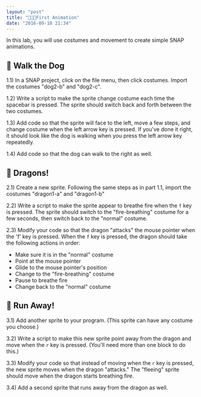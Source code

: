 ```yaml
---
layout: "post"
title: "🐶🐲🏃First Animation"
date: "2016-09-18 21:34"
---
```


In this lab, you will use costumes and movement to create simple SNAP animations.

## 🐶 Walk the Dog

1.1) In a SNAP project, click on the file menu, then click costumes. Import the costumes "dog2-b" and "dog2-c".

1.2) Write a script to make the sprite change costume each time the spacebar is pressed. The sprite should switch back and forth between the two costumes.

1.3) Add code so that the sprite will face to the left, move a few steps, and change costume when the left arrow key is pressed. If you've done it right, it should look like the dog is walking when you press the left arrow key repeatedly.

1.4) Add code so that the dog can walk to the right as well.

## 🐲 Dragons!

2.1) Create a new sprite. Following the same steps as in part 1.1, import the costumes "dragon1-a" and "dragon1-b"

2.2) Write a script to make the sprite appear to breathe fire when the `f` key is pressed. The sprite should switch to the "fire-breathing" costume for a few seconds, then switch back to the "normal" costume.

2.3) Modify your code so that the dragon "attacks" the mouse pointer when the 'f' key is pressed. When the `f` key is pressed, the dragon should take the following actions in order:

- Make sure it is in the "normal" costume
- Point at the mouse pointer
- Glide to the mouse pointer's position
- Change to the "fire-breathing" costume
- Pause to breathe fire
- Change back to the "normal" costume

## 🏃 Run Away!
3.1) Add another sprite to your program. (This sprite can have any costume you choose.)

3.2) Write a script to make this new sprite point away from the dragon and move when the `r` key is pressed. (You'll need more than one block to do this.)

3.3) Modify your code so that instead of moving when the `r` key is pressed, the new sprite moves when the dragon "attacks." The "fleeing" sprite should move when the dragon starts breathing fire.

3.4) Add a second sprite that runs away from the dragon as well.
